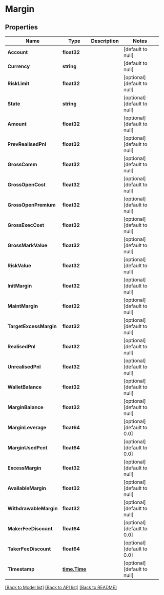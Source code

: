 # Margin

## Properties
Name | Type | Description | Notes
------------ | ------------- | ------------- | -------------
**Account** | **float32** |  | [default to null]
**Currency** | **string** |  | [default to null]
**RiskLimit** | **float32** |  | [optional] [default to null]
**State** | **string** |  | [optional] [default to null]
**Amount** | **float32** |  | [optional] [default to null]
**PrevRealisedPnl** | **float32** |  | [optional] [default to null]
**GrossComm** | **float32** |  | [optional] [default to null]
**GrossOpenCost** | **float32** |  | [optional] [default to null]
**GrossOpenPremium** | **float32** |  | [optional] [default to null]
**GrossExecCost** | **float32** |  | [optional] [default to null]
**GrossMarkValue** | **float32** |  | [optional] [default to null]
**RiskValue** | **float32** |  | [optional] [default to null]
**InitMargin** | **float32** |  | [optional] [default to null]
**MaintMargin** | **float32** |  | [optional] [default to null]
**TargetExcessMargin** | **float32** |  | [optional] [default to null]
**RealisedPnl** | **float32** |  | [optional] [default to null]
**UnrealisedPnl** | **float32** |  | [optional] [default to null]
**WalletBalance** | **float32** |  | [optional] [default to null]
**MarginBalance** | **float32** |  | [optional] [default to null]
**MarginLeverage** | **float64** |  | [optional] [default to 0.0]
**MarginUsedPcnt** | **float64** |  | [optional] [default to 0.0]
**ExcessMargin** | **float32** |  | [optional] [default to null]
**AvailableMargin** | **float32** |  | [optional] [default to null]
**WithdrawableMargin** | **float32** |  | [optional] [default to null]
**MakerFeeDiscount** | **float64** |  | [optional] [default to 0.0]
**TakerFeeDiscount** | **float64** |  | [optional] [default to 0.0]
**Timestamp** | [**time.Time**](time.Time.md) |  | [optional] [default to null]

[[Back to Model list]](../README.md#documentation-for-models) [[Back to API list]](../README.md#documentation-for-api-endpoints) [[Back to README]](../README.md)


